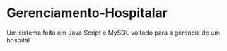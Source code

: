 # Gerenciamento-Hospitalar
Um sistema feito em Java Script e MySQL voltado para a gerencia de um hospital

